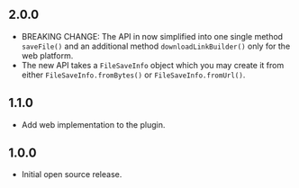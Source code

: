 ## 2.0.0

* BREAKING CHANGE: The API in now simplified into one single method `saveFile()` and an additional method `downloadLinkBuilder()` only for the web platform.
* The new API takes a `FileSaveInfo` object which you may create it from either `FileSaveInfo.fromBytes()` or `FileSaveInfo.fromUrl()`.

## 1.1.0

* Add web implementation to the plugin.

## 1.0.0

* Initial open source release.
